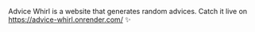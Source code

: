 Advice Whirl is a website that generates random advices. 
Catch it live on https://advice-whirl.onrender.com/ ✨

